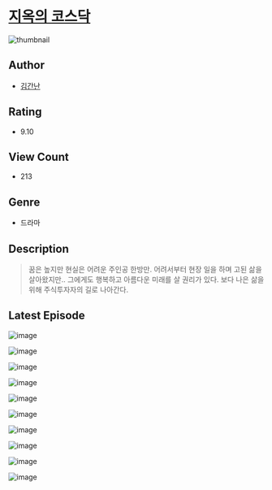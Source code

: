 # [지옥의 코스닥](https://comic.naver.com/challenge/list?titleId=811045)
![thumbnail](https://image-comic.pstatic.net/user_contents_data/challenge_comic/2023/05/25/169308/upload_3689683070538572134_480x623.jpeg)

## Author
- [김간난](https://comic.naver.com/artistTitle?id=169308)

## Rating
- 9.10

## View Count
- 213

## Genre
- 드라마

## Description
> 꿈은 높지만 현실은 어려운 주인공 한방만. 어려서부터 현장 일을 하며 고된 삶을 살아왔지만.. 그에게도 행복하고 아름다운 미래를 살 권리가 있다. 보다 나은 삶을 위해 주식투자자의 길로 나아간다.


## Latest Episode
![image](https://image-comic.pstatic.net/user_contents_data/challenge_comic/2023/05/25/169308/upload_4051098241996317542.jpeg)

![image](https://image-comic.pstatic.net/user_contents_data/challenge_comic/2023/05/25/169308/upload_7149294212610221104.jpeg)

![image](https://image-comic.pstatic.net/user_contents_data/challenge_comic/2023/05/25/169308/upload_7377803709283460403.jpeg)

![image](https://image-comic.pstatic.net/user_contents_data/challenge_comic/2023/05/25/169308/upload_4050196436400222260.jpeg)

![image](https://image-comic.pstatic.net/user_contents_data/challenge_comic/2023/05/25/169308/upload_3703426077682656053.jpeg)

![image](https://image-comic.pstatic.net/user_contents_data/challenge_comic/2023/05/25/169308/upload_4050254920869818681.jpeg)

![image](https://image-comic.pstatic.net/user_contents_data/challenge_comic/2023/05/25/169308/upload_3978430238630163299.jpeg)

![image](https://image-comic.pstatic.net/user_contents_data/challenge_comic/2023/05/25/169308/upload_4134930299911169335.jpeg)

![image](https://image-comic.pstatic.net/user_contents_data/challenge_comic/2023/05/25/169308/upload_4051323453803880806.jpeg)

![image](https://image-comic.pstatic.net/user_contents_data/challenge_comic/2023/05/25/169308/upload_7005457402870326582.jpeg)
